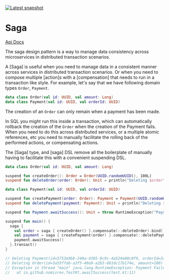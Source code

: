 [![Latest snapshot](https://img.shields.io/badge/dynamic/xml?color=orange&label=latest%20snapshot&prefix=v&query=%2F%2Fmetadata%2Fversioning%2Flatest&url=https%3A%2F%2Fs01.oss.sonatype.org%2Fservice%2Flocal%2Frepositories%2Fsnapshots%2Fcontent%2Fio%2Fgithub%2Fnomisrev%2Fsaga%2Fmaven-metadata.xml)](https://s01.oss.sonatype.org/service/local/repositories/snapshots/content/io/github/nomisrev)

# Saga

[Api Docs](https://nomisrev.github.io/Saga)

The saga design pattern is a way to manage data consistency across microservices in distributed transaction scenarios.

A [Saga] is useful when you need to manage data in a consistent manner across services in distributed transaction scenarios.
Or when you need to compose multiple [action]s with a [compensation] that needs to run in a transaction like style.
For example, let's say that we have following domain types `Order`, `Payment`.

```kotlin
data class Order(val id: UUID, val amount: Long)
data class Payment(val id: UUID, val orderId: UUID)
```

The creation of an `Order` can only remain when a payment has been made.

In SQL you might run this inside a transaction, which can automatically rollback the creation of the `Order` when the creation of the Payment fails.
When you need to do this across distributed services, or a multiple atomic references, etc  you need to manually facilitate the rolling back of the performed actions, or compensating actions.

The [Saga] type, and [saga] DSL remove all the boilerplate of manually having to facilitate this with a convenient suspending DSL.

```kotlin
data class Order(val id: UUID, val amount: Long)

suspend fun createOrder(): Order = Order(UUID.randomUUID(), 100L)
suspend fun deleteOrder(order: Order): Unit = println("Deleting $order")

data class Payment(val id: UUID, val orderId: UUID)

suspend fun createPayment(order: Order): Payment = Payment(UUID.randomUUID(), order.id)
suspend fun deletePayment(payment: Payment): Unit = println("Deleting $payment")

suspend fun Payment.awaitSuccess(): Unit = throw RuntimeException("Payment Failed")

suspend fun main() {
  saga {
    val order = saga { createOrder() }.compensate(::deleteOrder).bind()
    val payment = saga { createPayment(order) }.compensate(::deletePayment).bind()
    payment.awaitSuccess()
  }.transact()
}

// Deleting Payment(id=5753e9bb-248a-4385-8c9c-4a524e80c0f9, orderId=3a55ffab-a3f5-40a9-a2b3-681dc17b174e)
// Deleting Order(id=3a55ffab-a3f5-40a9-a2b3-681dc17b174e, amount=100)
// Exception in thread "main" java.lang.RuntimeException: Payment Failed
//   at io.github.nomisrev.TestKt.awaitSuccess(test.kt:11)
```
